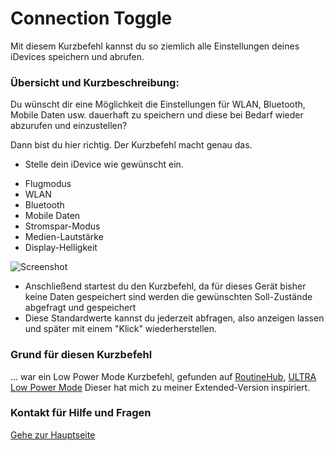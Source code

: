 # Connection Toggle

Mit diesem Kurzbefehl kannst du so ziemlich alle Einstellungen deines iDevices speichern und abrufen.

###  Übersicht und Kurzbeschreibung:

Du wünscht dir eine Möglichkeit die Einstellungen für WLAN, Bluetooth, Mobile Daten usw. dauerhaft zu speichern und diese bei Bedarf wieder abzurufen und einzustellen?

Dann bist du hier richtig. Der Kurzbefehl macht genau das.

+ Stelle dein iDevice wie gewünscht ein.
 - Flugmodus
 - WLAN
 - Bluetooth
 - Mobile Daten
 - Stromspar-Modus
 - Medien-Lautstärke
 - Display-Helligkeit

![Screenshot](https://github.com/P8DFxKfyJB/MeinUpdatKit/blob/master/Meine-UpdateKit-Kurzbefehle/Connection%20Toggle%20🛠/Screenshot_Connection_Toggle.png?resize=300)

+ Anschließend startest du den Kurzbefehl, da für dieses Gerät bisher keine Daten gespeichert sind werden die gewünschten Soll-Zustände abgefragt und gespeichert
+ Diese Standardwerte kannst du jederzeit abfragen, also anzeigen lassen und später mit einem "Klick" wiederherstellen.

### Grund für diesen Kurzbefehl

… war ein Low Power Mode Kurzbefehl, gefunden auf [RoutineHub](https://routinehub.co/), [ULTRA Low Power Mode](https://routinehub.co/shortcut/1887) Dieser hat mich zu meiner Extended-Version inspiriert.


### Kontakt für Hilfe und Fragen

[Gehe zur Hauptseite](https://github.com/P8DFxKfyJB/MeinUpdatKit/blob/master/README.md)
